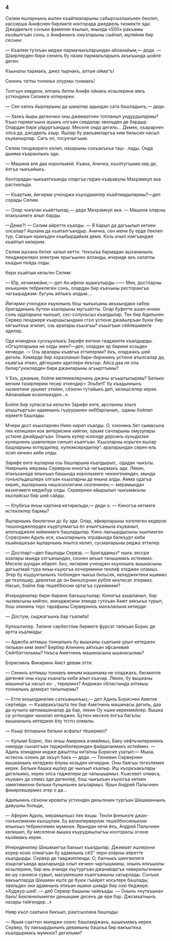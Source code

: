 ### 4

Селим яшларнынъ иштен къайтмаларыны сабырсызлыкънен беклеп, кассирша Анифснен бирликте конторада джедвель тизмекте эди.
Джедвельге сонъки фамилия язылып, янында «500» ракъамы къойылгъан сонъ, о Анифенинъ омузларыны сыйпап, муляйим бир сеснен:

— Къалем туткъан иидже пармачыкъларындан айланайым,— деди.
— Шаирлерден бири сенинъ бу назик пармакъларынъ акъкъында шойле деген:

Къыналы пармакъ, джез тырнакъ, алтын ойма^ъ!

Сенннъ татлы тнлннъе олурмы тонмакъ!

Толгъун кевдели, ялпакъ бетли Анифе ойнакъ козьлерини аякъ устюндеки Селимге котеререк:

— Сен халкъ йырларыны да шанрлер адындан сата башладынъ,— деди.

— Халкъ йыры дегенчюн оны джемаатнен топланып ундурдылармы?
Къыз пармагъына ашыкъ олгъан севдалар эвельден де бардыр.
Олардан бири уйдургъандыр.
Меселе онда дегиль...
Демек, къарарнен олса да, джсдвель азыр.
Яшлар бу ракъамларгъа ким бильсин насыл къуванырлар.
Сагъ ол, тосунчыгъым.

Селим пенджереге келип, назарыны сокъакъкъа таш- .лады.
Онда дымма къаранлыкъ эди.

— Машина аля даа корюльмей.
Къана, Аничка, къолтугъыма кир де, ёлгъа чыкъайыкъ.

Конторадан чыкъаяткъанда оларгъа гедже къаравулы Махрамкул ака расткельди.

— Къартым, йигирми учюнджи къуюдакилер къайтмадылармы?—деп сорады Селим.

— Олар чокътан къайттылар,— деди Махрамкул ака.
— Машина оларны ятакъханеге алып барды.

—Деме?!
— Селим айретте къалды.
— Я барып да дагъылып кеткен олсалар?
Ашхана да къапалгъандыр.
Аничка, сен мени бу ерде беклеп тур.
Сакъын еринъден къыбырдайым деме.
Козь ачып юмгъандже къайтып келирим.

Селим ашхана бетке чапып кетти.
Чокъкъа бармадан ашхананынъ пенджерелери электрик ярыгъынен алланды, ичериде акъ халатлы къадын пейда олды.

Кери къайтыи кельген Селим:

— Юр, кечикмейик,— деп Ан.ифени ашыкътырды.—— Мен, достларны енъишнен тебриклеген сонъ, олардан бир къачыны ресторангъа чагъыраджам: бугунь айлыкъ алдым....

Йигирми учюнджи къуюнынъ бош чыкъкъаны акъкындаки хабер бригаданынъ бутюн азаларыны мугъайтты.
Олар буфетте ашап-ичкен сонъ одаларына чыкъып, сес-солукъсыз къалдылар.
Тек бир Адильнен Сервер пенджере къаршысындаки стол устюне джайылръан буюк бир кягъыткъа эгилип, озь аралары къызгъы* къызгъын сёйлешмекте эдилер.

Ода ичиндеки сускъунлыкъ Зарифе енгени тааджипте къалдырды.
«Огъулларыма не олды экен?—деп, олардан эр бирини козьден кечирди.
— Озь аралары къавгьа эттилерми?
ёкъ, оладжакъ шей дегиль.
Кимерде бир хоразланып бири-бирининъ устюне атылсалар да, къавгъа эткен, дёгюшкен адетлери ёкътыр.
Айса даа не ола билир^уюклерден бири джанларыны агъырттымы?

V Екъ, джаным, бойле меляикелернинъ джаны агъыртылырмы?
Бельки меним тазирлерим тесир эткендир> ЭльбетГ бу къадыннынъ хызметине урьмет этейик, сёзюнн тутайыкъ деп, келишселер керек.
Айланайым козюнъизден...»

Бойле бир хуласагъа кельген Зарифе енге, арсланны эльге алыштыргъан адамнынъ гъурурынен киббарланып,. оданы бойлап юрмеге башлады.

Мчери дост къызларнен Нияо кирип къалды.
О, озюнинъ бет сымасына пек келишкен кок антерисинк кийген, орьме сачларыны омузулары устюне джайдыргъан.
Онынъ кулер юзюнде дерсинъ куньдюзки кунешнинъ шавлелери синъип къалгъан.
Къызларны корьген яшлар башларыны котердилер, кулюмсиредилер^. араларындан серин ель эсип кечкен киби олды.

Зарифе енге яшларны озь башларына къалдырып,. одадан чыкъты.
Ниярнынъ мерамы Серверни кнногъа чагъырмакъ эди.
Лякин, ятакъханеде ялынъыз башында корюльмеге чекингенинден, мында гонъюльдешлерк олгъан къызларны да янына алды.
Амма одагъа кнрип„ яшларнынъ нешэсизлигини сезгенинен,— мерамында» вазкечмеге меджбур олды.
Сервернен айырылып чыкъмакъны къолайсыз бир шей сайды.

— Клубкъа янъы картина кетирильди,— деди о.
— Киногъа кетмеге истеклилер бармы?

Яшларнынъ беклегени дс бу эди.
Олар, эфкярларыны эзгелеген кедерли тюшюнджелерден къуртулмагъа ёл ачылгъанына къуванып, алельаджеле кийинмеге башладылар.
Кино лакъырдысыны эшитмеген Ссрвсрнен Аднль исе, къызларнынъ этрафында балкъурт киби къайнашкъан яшларнынъ яньпга келип, сусмаларыны риджа эттилер.

— Достлар!—деп башлады Сервзр.
— Бригадамыз* нынъ экссри азалары мында олгъанындан, сизнен акъыл танышмакъ истеимиз.
Меселе шундан ибарет.
Бнз, нигирми учюнджн къуюнынъ вышкасыны дагъытмай тура янъы къуюгъа кочюрмекни теклиф этеджек оламыз.
Эгер бу къуруитынынъ тюбюнден чыкъа бильсек, келеджектеки ишимиз де тезлешир, девлетке де он бинълсрнен рубле икътисат этермиз.
Насыл, бойле бир тешеббюсии ортагъа сурейикми?

Ичеридекилер бири-бирине бакъыштылар.
Киногъа азырланып, бир чызмасыны кийген, экинджисини элинде гуткъан Амет аякъкъа турып, бош элининъ терс тарафыны Сервернинъ манълапына кетирди:

— Достум, сыджагъынъ бар гъалиба!

Кулюштилер.
Тилине сербестлик бермеге фурсат тапкъан Борис де артта къалмады:

— Аджсба алтмыш тонналыкъ бу вышканы сыртыиа урып кетеджек пельван ким экен?
Бербер Алининъ айткъан эфсаневий Сейтбатталымы?
Нкъса Аметнинъ машинасына ышанасызмы?

Бориснинъ Фикирини Амст девам этти:

— Сенинъ алтмыш тоннанъ меним машинама не оладжакъ, бисмилля дегенже оны къуш къанаты киби алып къачар.
Лякин, бу вышканы машинагъа насыл ко- , терирмиз?
Андижан областында алтмыш тонналыкъ домкрат тапылырмы?

— Етти акъылданелик саткъанынъыз,— деп Адиль Бориснен Аметке сертийди.
— Къайракъташта тек бир Аметнинъ машинасы дегиль, даа да кучыпо автомашиналар да бар, лякин Оу ншке керекмейлер.
Вышка ср устюндеи чаналап кетеджек.
Бутюн меселе ёлгъа багълы: вышканынъ кетеджек ёлу тсгпз олмалы.

— Къыр ёлларына бельки асфальт тёшермиз?

— Кульме Борис, биз янъы Америка ачмаймыз, Баку нефтьчилерининъ омюрде сыналгъан теджрибелеринден файдаланмакъ истеймиз.
— Адиль элиндеки индже джылтлы китапны Бориске узатып:— Мына, истеснъ озюнъ де окъуп бакъ — деди.
— Тюневин Сервернен вышканынъ кетеджек ёлуны козьден кечирдик.
Оны баягьы тегизлемек керек.
Бельки башка ишлер де чыкъып къалыр.
Иш къоркъакълары дегильмиз, керек олса геджелери де чалышырмыз.
Къасевет олмаса, къуваич да олмаз эди дегенлер, бош чыкъкъан къуюгъа кеткен заметимизни бельки бунынънен акълармыз.
Ярын Андрей Палычнен фикирлеширмиз эгер о да...

Адильнинъ сёзюни кроваты устюнден диньленин тургъан Шишманнынъ давушны больди,

— Аферин Адиль, мерамынъыз пек яхшы.
Текли фннъизге джан-гонъюлимнен къошулам.
Бу ватанперверлик тешеббюсинъизни ялынъыз тебриклемек мумкюн.
Ярындан кечи ёкъ, Андрей Палычнен келишип, бу меселени вышка къуруджылыгъы конторасы огюне къоймакъ керек.

Ичеридекилер Шишмаигъа бакъып къалдылар.
Джемаат ишлеркни корер козю олмагъан бу адамнынъ сёЗ" лери оларны айретте къалдырды.
Сервер де тааджипленди.
О, балчыкъ шингеилиги азырлагъанда араларында олып кечкен чарпышманы, онынъ ялкъынлы козьлерини, бир ань ичинде къутургъан джанаваргъа чевирильгенини ве шу саниеси сувып, масумлешии къалгъаныны хатырлады.
Сонъки вакъытларда Шишман иште де буюк гъайрет косьтере башлады, эвельден эки адамнынъ япкъан ишини шимди бир озю беджере.
«Худжур шей!..— деб Сервер башыны чайкъады.
— Онынъ «нуткъына» бакъ!
Бекленильмеген деньишме десенъ де ери бар.
Джсмаатнынъ назары тийгендир...»

Нияр къол саатына бакъып, раатсызлана башлады:

— Ярым сааттен экинджи сеанс башлаиджакъ, ашыкъмакъ керек.
Сервер, бу лакъырдынынъ девамыны башкъа бир вакъыткъа къалдырмакъ мумкюк?
дегильми?
